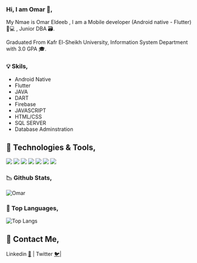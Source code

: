 ### Hi, I am Omar 👋,

 My Nmae is Omar Eldeeb , I am a Mobile developer (Android native - Flutter) 📱💻 , Junior DBA 🗃️.
 
 Graduated From Kafr El-Sheikh University, Information System Department with 3.0 GPA 🎓.

### 💡 Skils, 

- Android Native 
- Flutter 
- JAVA
- DART
- Firebase 
- JAVASCRIPT
- HTML/CSS
- SQL SERVER
- Database Adminstration

## 🔧 Technologies & Tools,

![](https://img.shields.io/badge/Editor-VS_code-informational?style=flat&logo=visual-studio-code&logoColor=red&color=red)
![](https://img.shields.io/badge/Editor-Android_Studio-informational?style=flat&logo=android-studio&logoColor=red&color=red)
![](https://img.shields.io/badge/Code-Dart-informational?style=flat&logo=dart&logoColor=green&color=green)
![](https://img.shields.io/badge/Code-Java-informational?style=flat&logo=java&logoColor=green&color=green)
![](https://img.shields.io/badge/Code-JavaScript-informational?style=flat&logo=javascript&logoColor=green&color=green)
![](https://img.shields.io/badge/Tools-SQLite-informational?style=flat&logo=sqlite&logoColor=blue&color=blue)
![](https://img.shields.io/badge/Tools-SqlServer-informational?style=flat&logo=sqlite&logoColor=blue&color=blue)


### 📉 Github Stats, 

![Omar](https://github-readme-stats.vercel.app/api?username=Omar-Eldeeb98&count_private=true&show_icons=true&theme=algolia)

### 🤖 Top Languages, 

![Top Langs](https://github-readme-stats.vercel.app/api/top-langs/?username=Omar-Eldeeb98&show_icons=true&theme=radical)


## 💬 Contact Me,
Linkedin [👔](https://www.linkedin.com/in/omar-eldeeb-60a130199/) |
Twitter  [🐦](https://twitter.com/Omar__Eldeeb__)| 
